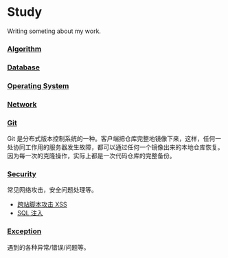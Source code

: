 # Study
Writing someting about my work.

### [Algorithm](https://github.com/symi210/study/blob/master/algorith)

### [Database](https://github.com/symi210/study/blob/master/database)

### [Operating System](https://github.com/symi210/study/blob/master/os)

### [Network](https://github.com/symi210/study/blob/master/network)

### [Git](https://github.com/symi210/study/tree/master/git)
Git 是分布式版本控制系统的一种。客户端把仓库完整地镜像下来，这样，任何一处协同工作用的服务器发生故障，都可以通过任何一个镜像出来的本地仓库恢复。因为每一次的克隆操作，实际上都是一次代码仓库的完整备份。

### [Security](https://github.com/symi210/study/blob/master/security)
常见网络攻击，安全问题处理等。
- [跨站脚本攻击 XSS](https://github.com/symi210/study/blob/master/security/XSS.md)
- [SQL 注入](https://github.com/symi210/study/blob/master/security/injection.md)

### [Exception](https://github.com/symi210/study/blob/master/exceptions/exceptions.md)
遇到的各种异常/错误/问题等。
